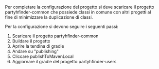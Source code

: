 Per completare la configurazione del progetto
si deve scaricare il progetto partyhfinder-common
che possiede classi in comune con altri progetti
al fine di minimizzare la duplicazione di classi.

Per la configurazione si devono seguire i seguenti passi:

1. Scaricare il progetto partyhfinder-common
2. Buildare il progetto 
3. Aprire la tendina di gradle
4. Andare su "publishing"
5. Cliccare publishToMavenLocal 
6. Aggiornare il gradle del progetto partyhfinder-users
